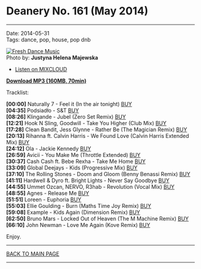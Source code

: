 # Deanery No. 161 (May 2014)

----

Date: 2014-05-31    
Tags: dance, pop, house, pop dnb    

[![Fresh Dance Music](https://drive.google.com/uc?export=download&id=0B8ZWtaisj528cFA2X1c5VXRzekE)](http://www.mixcloud.com/FreshDanceMusic/deanery-no-161-may-2014/)  
Photo by: **Justyna Helena Majewska** 

* [Listen on MIXCLOUD](http://www.mixcloud.com/FreshDanceMusic/deanery-no-161-may-2014/)

[**Download MP3 (160MB, 70min)**](https://1drv.ms/u/s!AmzuuXrjf51v2LFzn_Kb17pUxn1bQg?e=uoeP0V)

Tracklist:  

**[00:00]** Naturally 7 - Feel it (In the air tonight) 
<a href="https://itunes.apple.com/pl/album/feel-it-in-the-air-tonight/id437778850?i=437778856" target="_blank">BUY</a>  
**[04:35]** Podsiadło - S&T 
<a href="https://itunes.apple.com/pl/album/s-t/id646451952?i=646452100" target="_blank">BUY</a>  
**[08:26]** Klingande - Jubel (Zero Set Remix) 
<a href="https://itunes.apple.com/pl/album/jubel-zero-set-remix/id785451906?i=785451917" target="_blank">BUY</a>  
**[12:21]** Hook N Sling, Goodwill - Take You Higher (Club Mix) 
<a href="https://itunes.apple.com/pl/album/take-you-higher/id794401637?i=794401812" target="_blank">BUY</a>  
**[17:28]** Clean Bandit, Jess Glynne - Rather Be (The Magician Remix)
<a href="https://itunes.apple.com/pl/album/rather-be-feat.-jess-glynne/id787234308?i=787234404" target="_blank">BUY</a>  
**[20:13]** Rihanna ft. Calvin Harris - We Found Love (Calvin Harris Extended Mix)
<a href="https://itunes.apple.com/pl/album/we-found-love-calvin-harris/id479237541?i=479237657" target="_blank">BUY</a>  
**[24:12]** Ola - Jackie Kennedy
<a href="https://itunes.apple.com/pl/album/jackie-kennedy/id825039846?i=825040951" target="_blank">BUY</a>  
**[26:59]** Avicii - You Make Me (Throttle Extended)
<a href="https://itunes.apple.com/pl/album/you-make-me-throttle-extended/id849002360?i=849002716" target="_blank">BUY</a>  
**[30:37]** Cash Cash ft. Bebe Rexha - Take Me Home
<a href="https://itunes.apple.com/pl/album/take-me-home-feat.-bebe-rexha/id807417251?i=807417253" target="_blank">BUY</a>  
**[33:09]** Global Deejays - Kids (Progressive Mix)
<a href="https://itunes.apple.com/pl/album/kids-progressive-mix/id785450863?i=785450876" target="_blank">BUY</a>  
**[37:10]** The Rolling Stones - Doom and Gloom (Benny Benassi Remix) 
<a href="https://itunes.apple.com/pl/album/doom-gloom-benny-benassi-remix/id584630205?i=584630276" target="_blank">BUY</a>  
**[41:11]** Hardwell & Dyro ft. Bright Lights - Never Say Goodbye
<a href="https://itunes.apple.com/pl/album/never-say-goodbye-feat.-bright/id715475542?i=715475601" target="_blank">BUY</a>  
**[44:55]** Ummet Ozcan, NERVO, R3hab - Revolution (Vocal Mix)
<a href="https://itunes.apple.com/pl/album/revolution-vocal-mix/id810655494?i=810655542" target="_blank">BUY</a>  
**[48:55]** Agnes - Release Me 
<a href="https://itunes.apple.com/pl/album/release-me/id481629484?i=481629490" target="_blank">BUY</a>  
**[51:51]** Loreen - Euphoria 
<a href="https://itunes.apple.com/pl/album/euphoria/id568113928?i=568114160" target="_blank">BUY</a>  
**[55:03]** Ellie Goulding - Burn (Maths Time Joy Remix)
<a href="https://itunes.apple.com/pl/album/burn-maths-time-joy-remix/id683253501?i=683253630" target="_blank">BUY</a>  
**[59:08]** Example - Kids Again (Dimension Remix)
<a href="https://itunes.apple.com/pl/album/kids-again-dimension-remix/id823605751?i=823605756" target="_blank">BUY</a>  
**[62:50]** Bruno Mars - Locked Out of Heaven (The M Machine Remix) 
<a href="https://itunes.apple.com/pl/album/locked-out-heaven-m-machine/id598054288?i=598054297" target="_blank">BUY</a>  
**[66:10]** John Newman - Love Me Again (Kove Remix) 
<a href="https://itunes.apple.com/pl/album/love-me-again-kove-remix/id640379985?i=640380404" target="_blank">BUY</a>  

Enjoy.

----

[BACK TO MAIN PAGE](../README.md)

----
